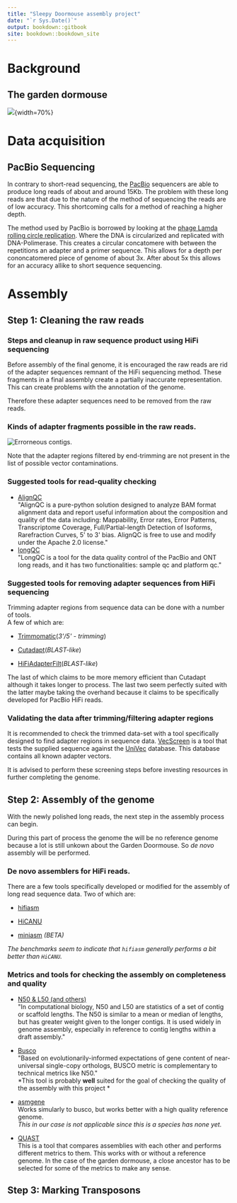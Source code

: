 ```yaml
---
title: "Sleepy Doormouse assembly project"
date: "`r Sys.Date()`"
output: bookdown::gitbook
site: bookdown::bookdown_site
---
```

# Background  
## The garden dormouse  
![](4-garden-dormouse-m-watson.jpg){width=70%}

# Data acquisition  


## PacBio Sequencing  
In contrary to short-read sequencing, the [PacBio](https://www.pacb.com/technology/hifi-sequencing/) sequencers are able to produce long reads of about and around 15Kb. The problem 
with these long reads are that due to the nature of the method of sequencing the 
reads are of low accuracy. This shortcoming calls for a method of reaching a 
higher depth.  
  
The method used by PacBio is borrowed by looking at the [phage Lamda rolling circle replication](https://www.youtube.com/watch?v=CLkPpqMKd6U). 
Where the DNA is circularized and replicated with DNA-Polimerase. 
This creates a circular concatomere with between the repetitions an adapter and 
a primer sequence. This allows for a depth per cononcatomered piece of genome of 
about 3x. After about 5x this allows for an accuracy allike to short sequence 
sequencing.


# Assembly   
## Step 1: Cleaning the raw reads
  
### Steps and cleanup in raw sequence product using HiFi sequencing  
Before assembly of the final genome, it is encouraged the raw reads are rid of the 
adapter sequences remnant of the HiFi sequencing method. These fragments in a final assembly create a partially inaccurate representation. This can create problems with the 
annotation of the genome.  
  
Therefore these adapter sequences need to be removed from the raw reads.  
  
### Kinds of adapter fragments possible in the raw reads.  
![Errorneous contigs](https://media.springernature.com/full/springer-static/image/art%3A10.1186%2Fs12864-022-08375-1/MediaObjects/12864_2022_8375_Fig1_HTML.png?as=webp).  
  
Note that the adapter regions filtered by end-trimming are not present in the 
list of possible vector contaminations.  
  
### Suggested tools for read-quality checking  
* [AlignQC](https://github.com/jason-weirather/AlignQC)  
"AlignQC is a pure-python solution designed to analyze BAM format alignment data and report useful information about the composition and quality of the data including: Mappability, Error rates, Error Patterns, Transcriptome Coverage, Full/Partial-length Detection of Isoforms, Rarefraction Curves, 5' to 3' bias. AlignQC is free to use and modify under the Apache 2.0 license."  
* [longQC](https://github.com/yfukasawa/LongQC)  
"LongQC is a tool for the data quality control of the PacBio and ONT long reads, and it has two functionalities: sample qc and platform qc."
  
### Suggested tools for removing adapter sequences from HiFi sequencing  
Trimming adapter regions from sequence data can be done with a number of tools.  
A few of which are:  
  
* [Trimmomatic](http://www.usadellab.org/cms/?page=trimmomatic)(*3'/5' - trimming*)  
  
* [Cutadapt](https://github.com/marcelm/cutadapt/)(*BLAST-like*)  
  
* [HiFiAdapterFilt](https://github.com/sheinasim/HiFiAdapterFilt)(*BLAST-like*)  
  
The last of which claims to be more memory efficient than Cutadapt although it 
takes longer to process. The last two seem perfectly suited with the latter maybe 
taking the overhand because it claims to be specifically developed for PacBio 
HiFi reads.  
  
### Validating the data after trimming/filtering adapter regions  
It is recommended to check the trimmed data-set with a tool specifically designed 
to find adapter regions in sequence data. [VecScreen](https://www.ncbi.nlm.nih.gov/tools/vecscreen/) is a tool that tests the supplied sequence against 
the [UniVec](https://www.ncbi.nlm.nih.gov/tools/vecscreen/univec/) database. This database contains all known adapter vectors.  
  
It is advised to perform these screening steps before investing resources in further 
completing the genome.  
  
## Step 2: Assembly of the genome  
With the newly polished long reads, the next step in the assembly process can 
begin.
  
During this part of process the genome the will be no reference genome because 
a lot is still unkown about the Garden Doormouse. So *de novo* assembly will be 
performed.  
  
### De novo assemblers for HiFi reads.  
There are a few tools specifically developed or modified for the assembly of long 
read sequence data. Two of which are:  
  
* [hifiasm](https://github.com/chhylp123/hifiasm)  
  
* [HiCANU](https://bioinformaticshome.com/tools/wga/descriptions/HiCANU.html)  
  
* [miniasm](https://github.com/lh3/miniasm) *(BETA)*
  
*The benchmarks seem to indicate that `hifiasm` generally performs a bit better than `HiCANU`.*  

### Metrics and tools for checking the assembly on completeness and quality  
* [N50 & L50 (and others)](https://en.wikipedia.org/wiki/N50,_L50,_and_related_statistics)  
"In computational biology, N50 and L50 are statistics of a set of contig or scaffold lengths. The N50 is similar to a mean or median of lengths, but has greater weight given to the longer contigs. It is used widely in genome assembly, especially in reference to contig lengths within a draft assembly."  
  
* [Busco](https://busco.ezlab.org/)  
"Based on evolutionarily-informed expectations of gene content of near-universal single-copy orthologs, BUSCO metric is complementary to technical metrics like N50."  
*This tool is probably **well** suited for the goal of checking the quality of the 
assembly with this project *
  
* [asmgene](https://github.com/lh3/minimap2)  
Works simularly to busco, but works better with a high quality reference genome.  
*This in our case is not applicable since this is a species has none yet.*  
  
* [QUAST](https://github.com/ablab/quast)  
This is a tool that compares assemblies with each other and performs different 
metrics to them. This works with or without a reference genome. In the case of the 
garden dormouse, a close ancestor has to be selected for some of the metrics to make 
any sense.
  
## Step 3: Marking Transposons  
